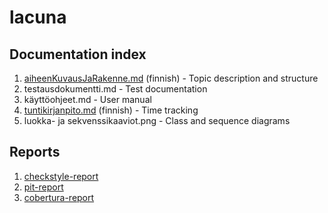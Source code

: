 # lacuna
## Documentation index

1. [aiheenKuvausJaRakenne.md](https://github.com/cxcorp/lacuna/blob/master/dokumentaatio/aiheenKuvausJaRakenne.md) (finnish) - Topic description and structure
2. testausdokumentti.md - Test documentation
3. käyttöohjeet.md - User manual
4. [tuntikirjanpito.md](https://github.com/cxcorp/lacuna/blob/master/dokumentaatio/tuntikirjanpito.md) (finnish) - Time tracking
5. luokka- ja sekvenssikaaviot.png - Class and sequence diagrams

## Reports
1. [checkstyle-report](https://github.com/cxcorp/lacuna/tree/master/dokumentaatio/checkstyle-raportti)
2. [pit-report](https://github.com/cxcorp/lacuna/tree/master/dokumentaatio/pit-raportti)
3. [cobertura-report](https://github.com/cxcorp/lacuna/tree/master/dokumentaatio/cobertura-raportti)
